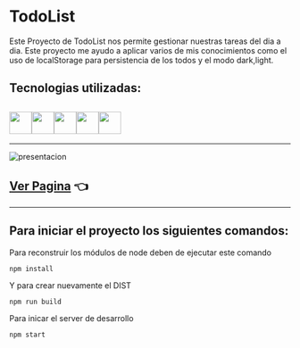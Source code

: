 # TodoList

Este Proyecto de TodoList nos permite gestionar nuestras tareas del dia a dia. Este proyecto me ayudo a aplicar varios de mis conocimientos como el uso de localStorage para persistencia de los todos y el modo dark,light.

## Tecnologias utilizadas:

## <img src="https://cdn-icons-png.flaticon.com/512/174/174854.png" width='40px' ><img src="https://cdn-icons-png.flaticon.com/512/732/732190.png" width='40px' ><img src="https://cdn-icons-png.flaticon.com/512/5968/5968292.png" width='40px' ><img src="https://i.imgur.com/etnYQQZ.png" width='40px' ><img src="https://i.imgur.com/7U2oQq3.png" width='40px' >

---

![presentacion](https://i.imgur.com/SSscI3U.png)

## [Ver Pagina]() 👈

---

## Para iniciar el proyecto los siguientes comandos:

Para reconstruir los módulos de node deben de ejecutar este comando

```
npm install
```

Y para crear nuevamente el DIST

```
npm run build
```

Para inicar el server de desarrollo

```
npm start
```
